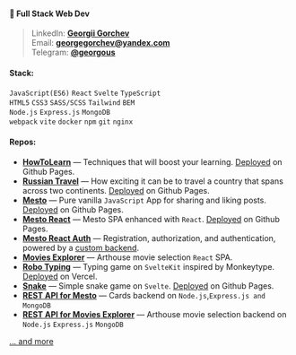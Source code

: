 #### 🤖 Full Stack Web Dev
> LinkedIn: **[Georgii Gorchev](https://www.linkedin.com/in/georgegorchev/)**\
> Email: **georgegorchev@yandex.com**\
> Telegram: **[@georgous](https://t.me/georgous)**

#### Stack:
`JavaScript(ES6)` `React` `Svelte` `TypeScript`\
`HTML5` `CSS3` `SASS/SCSS` `Tailwind` `BEM`\
`Node.js` `Express.js` `MongoDB`\
`webpack` `vite` `docker` `npm` `git` `nginx`

#### Repos:
* **[HowToLearn](https://github.com/GeoGeorgeous/how-to-learn)** — Techniques that will boost your learning. [Deployed](https://geogeorgeous.github.io/how-to-learn/) on Github Pages.
* **[Russian Travel](https://github.com/GeoGeorgeous/russian-travel)** — How exciting it can be to travel a country that spans across two continents. [Deployed](https://geogeorgeous.github.io/russian-travel/) on Github Pages.
* **[Mesto](https://github.com/GeoGeorgeous/mesto)** — Pure vanilla `JavaScript` App for sharing and liking posts. [Deployed](https://geogeorgeous.github.io/mesto/) on Github Pages.
* **[Mesto React](https://github.com/GeoGeorgeous/mesto-react)** — Mesto SPA enhanced with `React`. [Deployed](https://geogeorgeous.github.io/mesto-react/) on Github Pages.
* **[Mesto React Auth](https://github.com/GeoGeorgeous/react-mesto-auth)** — Registration, authorization, and authentication, powered by a [custom backend](https://github.com/GeoGeorgeous/express-mesto).
* **[Movies Explorer](https://github.com/GeoGeorgeous/movies-explorer-frontend)** — Arthouse movie selection `React` SPA.
* **[Robo Typing](https://github.com/GeoGeorgeous/typing)** — Typing game on `SvelteKit` inspired by Monkeytype. [Deployed](https://typing-dusky-three.vercel.app/) on Vercel.
* **[Snake](https://github.com/GeoGeorgeous/snake)** — Simple snake game on `Svelte`. [Deployed](https://geogeorgeous.github.io/snake/) on Github Pages.
* **[REST API for Mesto](https://github.com/GeoGeorgeous/express-mesto)** — Cards backend on `Node.js`,`Express.js and` `MongoDB`
* **[REST API for Movies Explorer](https://github.com/GeoGeorgeous/movies-explorer-api)** — Arthouse movie selection backend on `Node.js` `Express.js` `MongoDB`

[... and more](https://github.com/GeoGeorgeous?tab=repositories)
